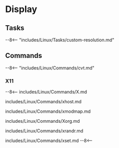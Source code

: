 # Display

## Tasks

--8<-- "includes/Linux/Tasks/custom-resolution.md"

## Commands

--8<-- "includes/Linux/Commands/cvt.md"

### X11

--8<--
includes/Linux/Commands/X.md

includes/Linux/Commands/xhost.md

includes/Linux/Commands/xmodmap.md

includes/Linux/Commands/Xorg.md

includes/Linux/Commands/xrandr.md

includes/Linux/Commands/xset.md
--8<--
